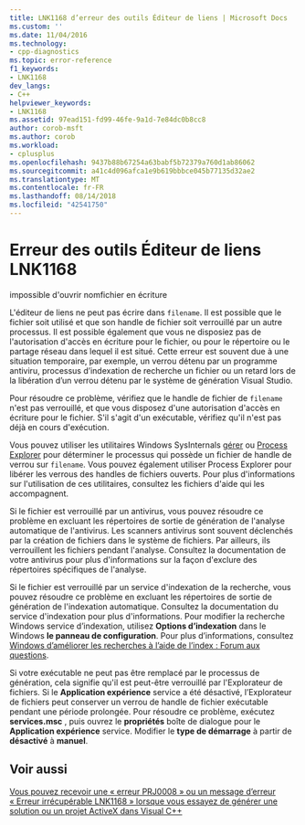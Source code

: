 ```yaml
---
title: LNK1168 d’erreur des outils Éditeur de liens | Microsoft Docs
ms.custom: ''
ms.date: 11/04/2016
ms.technology:
- cpp-diagnostics
ms.topic: error-reference
f1_keywords:
- LNK1168
dev_langs:
- C++
helpviewer_keywords:
- LNK1168
ms.assetid: 97ead151-fd99-46fe-9a1d-7e84dc0b8cc8
author: corob-msft
ms.author: corob
ms.workload:
- cplusplus
ms.openlocfilehash: 9437b88b67254a63babf5b72379a760d1ab86062
ms.sourcegitcommit: a41c4d096afca1e9b619bbbce045b77135d32ae2
ms.translationtype: MT
ms.contentlocale: fr-FR
ms.lasthandoff: 08/14/2018
ms.locfileid: "42541750"
---
```

# <a name="linker-tools-error-lnk1168"></a>Erreur des outils Éditeur de liens LNK1168
impossible d'ouvrir nomfichier en écriture  
  
 L'éditeur de liens ne peut pas écrire dans `filename`. Il est possible que le fichier soit utilisé et que son handle de fichier soit verrouillé par un autre processus. Il est possible également que vous ne disposiez pas de l'autorisation d'accès en écriture pour le fichier, ou pour le répertoire ou le partage réseau dans lequel il est situé. Cette erreur est souvent due à une situation temporaire, par exemple, un verrou détenu par un programme antiviru, processus d’indexation de recherche un fichier ou un retard lors de la libération d’un verrou détenu par le système de génération Visual Studio.  
  
 Pour résoudre ce problème, vérifiez que le handle de fichier de `filename` n'est pas verrouillé, et que vous disposez d'une autorisation d'accès en écriture pour le fichier. S'il s'agit d'un exécutable, vérifiez qu'il n'est pas déjà en cours d'exécution.  
  
 Vous pouvez utiliser les utilitaires Windows SysInternals [gérer](http://technet.microsoft.com/sysinternals/bb896655.aspx) ou [Process Explorer](http://technet.microsoft.com/sysinternals/bb896653) pour déterminer le processus qui possède un fichier de handle de verrou sur `filename`. Vous pouvez également utiliser Process Explorer pour libérer les verrous des handles de fichiers ouverts. Pour plus d'informations sur l'utilisation de ces utilitaires, consultez les fichiers d'aide qui les accompagnent.  
  
 Si le fichier est verrouillé par un antivirus, vous pouvez résoudre ce problème en excluant les répertoires de sortie de génération de l'analyse automatique de l'antivirus. Les scanners antivirus sont souvent déclenchés par la création de fichiers dans le système de fichiers. Par ailleurs, ils verrouillent les fichiers pendant l'analyse. Consultez la documentation de votre antivirus pour plus d'informations sur la façon d'exclure des répertoires spécifiques de l'analyse.  
  
 Si le fichier est verrouillé par un service d'indexation de la recherche, vous pouvez résoudre ce problème en excluant les répertoires de sortie de génération de l'indexation automatique. Consultez la documentation du service d'indexation pour plus d'informations. Pour modifier la recherche Windows service d’indexation, utilisez **Options d’indexation** dans le Windows **le panneau de configuration**. Pour plus d’informations, consultez [Windows d’améliorer les recherches à l’aide de l’index : Forum aux questions](http://windows.microsoft.com/en-us/windows/improve-windows-searches-using-index-faq#1TC=windows-7).  
  
 Si votre exécutable ne peut pas être remplacé par le processus de génération, cela signifie qu'il est peut-être verrouillé par l'Explorateur de fichiers. Si le **Application expérience** service a été désactivé, l’Explorateur de fichiers peut conserver un verrou de handle de fichier exécutable pendant une période prolongée. Pour résoudre ce problème, exécutez **services.msc** , puis ouvrez le **propriétés** boîte de dialogue pour le **Application expérience** service. Modifier le **type de démarrage** à partir de **désactivé** à **manuel**.  
  
## <a name="see-also"></a>Voir aussi  
 [Vous pouvez recevoir une « erreur PRJ0008 » ou un message d’erreur « Erreur irrécupérable LNK1168 » lorsque vous essayez de générer une solution ou un projet ActiveX dans Visual C++](http://support.microsoft.com/kb/308358)